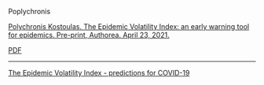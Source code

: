 Poplychronis 


[Polychronis Kostoulas. The Epidemic Volatility Index: an early warning tool for epidemics. Pre-print, Authorea. April 23, 2021.](https://www.authorea.com/users/155758/articles/516426-the-epidemic-volatility-index-an-early-warning-tool-for-epidemics)

[PDF](https://github.com/pourmalek/covir2/blob/main/sandbox/Polychronis/Polychronis%20Kostoulas%20-%20The%20Epidemic%20Volatility%20Index-%20an%20early%20warning%20tool%20for%20epidemics.pdf) 

***

[The Epidemic Volatility Index - predictions for COVID-19](https://github.com/pourmalek/covir2/blob/main/sandbox/Polychronis/The%20Epidemic%20Volatility%20Index%20-%20predictions%20for%20COVID-19.pdf)
